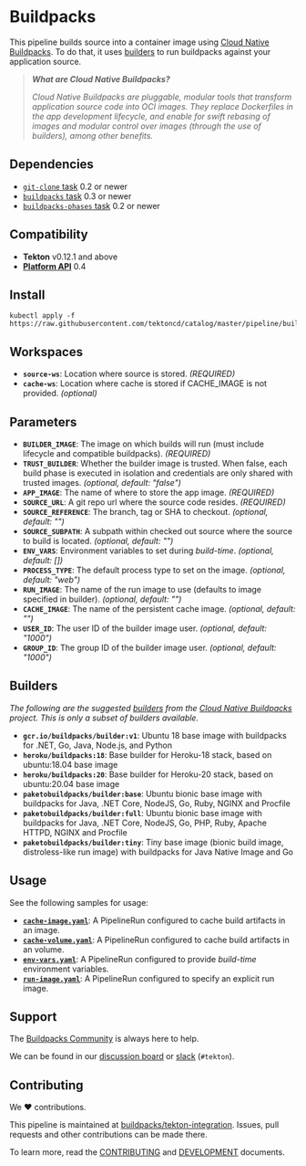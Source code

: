 <!-- NOTE: This file is auto-generated. Update via pipeline/buildpacks/0.1/README.tpl.md -->
# Buildpacks

This pipeline builds source into a container image using [Cloud Native Buildpacks](https://buildpacks.io). To do that, it uses [builders](https://buildpacks.io/docs/concepts/components/builder/#what-is-a-builder) to run buildpacks against your application source.

> _**What are Cloud Native Buildpacks?**_
> 
> _Cloud Native Buildpacks are pluggable, modular tools that transform application source code into OCI images. They replace Dockerfiles in the app development lifecycle, and enable for swift rebasing of images and modular control over images (through the use of builders), among other benefits._

## Dependencies

- [`git-clone` task](https://github.com/tektoncd/catalog/tree/master/task/git-clone) 0.2 or newer
- [`buildpacks` task](../../../task/buildpacks/) 0.3 or newer
- [`buildpacks-phases` task](../../../task/buildpacks-phases/) 0.2 or newer

## Compatibility

- **Tekton** v0.12.1 and above
- **[Platform API][platform-api]** 0.4

[platform-api]: https://buildpacks.io/docs/reference/spec/platform-api/

## Install

```
kubectl apply -f https://raw.githubusercontent.com/tektoncd/catalog/master/pipeline/buildpacks/0.1/buildpacks.yaml
```

## Workspaces

 - **`source-ws`**: Location where source is stored. _(REQUIRED)_
 - **`cache-ws`**: Location where cache is stored if CACHE_IMAGE is not provided. _(optional)_

## Parameters

 - **`BUILDER_IMAGE`**: The image on which builds will run (must include lifecycle and compatible buildpacks). _(REQUIRED)_
 - **`TRUST_BUILDER`**: Whether the builder image is trusted. When false, each build phase is executed in isolation and credentials are only shared with trusted images. _(optional, default: "false")_
 - **`APP_IMAGE`**: The name of where to store the app image. _(REQUIRED)_
 - **`SOURCE_URL`**: A git repo url where the source code resides. _(REQUIRED)_
 - **`SOURCE_REFERENCE`**: The branch, tag or SHA to checkout. _(optional, default: "")_
 - **`SOURCE_SUBPATH`**: A subpath within checked out source where the source to build is located. _(optional, default: "")_
 - **`ENV_VARS`**: Environment variables to set during _build-time_. _(optional, default: [])_
 - **`PROCESS_TYPE`**: The default process type to set on the image. _(optional, default: "web")_
 - **`RUN_IMAGE`**: The name of the run image to use (defaults to image specified in builder). _(optional, default: "")_
 - **`CACHE_IMAGE`**: The name of the persistent cache image. _(optional, default: "")_
 - **`USER_ID`**: The user ID of the builder image user. _(optional, default: "1000")_
 - **`GROUP_ID`**: The group ID of the builder image user. _(optional, default: "1000")_

## Builders

_The following are the suggested [builders][builders] from the [Cloud Native Buildpacks][buildpacks-io] project. This is only a subset of builders available._

 - **`gcr.io/buildpacks/builder:v1`**: Ubuntu 18 base image with buildpacks for .NET, Go, Java, Node.js, and Python
 - **`heroku/buildpacks:18`**: Base builder for Heroku-18 stack, based on ubuntu:18.04 base image
 - **`heroku/buildpacks:20`**: Base builder for Heroku-20 stack, based on ubuntu:20.04 base image
 - **`paketobuildpacks/builder:base`**: Ubuntu bionic base image with buildpacks for Java, .NET Core, NodeJS, Go, Ruby, NGINX and Procfile
 - **`paketobuildpacks/builder:full`**: Ubuntu bionic base image with buildpacks for Java, .NET Core, NodeJS, Go, PHP, Ruby, Apache HTTPD, NGINX and Procfile
 - **`paketobuildpacks/builder:tiny`**: Tiny base image (bionic build image, distroless-like run image) with buildpacks for Java Native Image and Go

[builders]: (https://buildpacks.io/docs/concepts/components/builder/)
[buildpacks-io]: (https://buildpacks.io)

## Usage

See the following samples for usage:

 - **[`cache-image.yaml`](samples/cache-image.yaml)**: A PipelineRun configured to cache build artifacts in an image.
 - **[`cache-volume.yaml`](samples/cache-volume.yaml)**: A PipelineRun configured to cache build artifacts in an volume.
 - **[`env-vars.yaml`](samples/env-vars.yaml)**: A PipelineRun configured to provide _build-time_ environment variables.
 - **[`run-image.yaml`](samples/run-image.yaml)**: A PipelineRun configured to specify an explicit run image.

## Support

The [Buildpacks Community](http://buildpacks.io/community/) is always here to help. 

We can be found in our [discussion board][discussion-board] or [slack][slack] (`#tekton`).

[discussion-board]: https://github.com/buildpacks/community/discussions
[slack]: https://slack.buildpacks.io

## Contributing

We ❤ contributions.

This pipeline is maintained at [buildpacks/tekton-integration](https://github.com/buildpacks/tekton-integration). Issues, pull requests and other contributions can be made there. 

To learn more, read the [CONTRIBUTING][contributing] and [DEVELOPMENT][development] documents.

[contributing]: https://github.com/buildpacks/.github/blob/main/CONTRIBUTING.md
[development]: https://github.com/buildpacks/tekton-integration/blob/main/DEVELOPMENT.md
